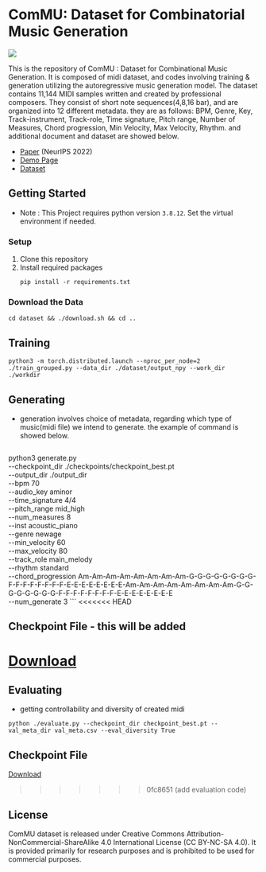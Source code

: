 # ComMU: Dataset for Combinatorial Music Generation

![](https://velog.velcdn.com/images/crosstar1228/post/0d2ed81f-06df-46fe-bfcb-8e5729eab6dc/image.png)

This is the repository of ComMU : Dataset for Combinational Music Generation. It is composed of midi dataset, and codes involving training & generation utilizing the autoregressive music generation model. The dataset contains 11,144 MIDI samples written and created by professional composers.
They consist of short note sequences(4,8,16 bar), and are organized into 12 different metadata. they are as follows: BPM, Genre, Key, Track-instrument, Track-role, Time signature, Pitch range, Number of Measures, Chord progression, Min Velocity, Max Velocity, Rhythm.
and additional document and dataset are showed below.
- [Paper](https://openreview.net/pdf?id=Jq3uTzLg9se) (NeurIPS 2022)
- [Demo Page](https://pozalabs.github.io/ComMU/)
- [Dataset](https://github.com/POZAlabs/ComMU-code/tree/master/dataset)


## Getting Started
- Note : This Project requires python version `3.8.12`. Set the virtual environment if needed.
### Setup
1. Clone this repository
2. Install required packages
    ```
    pip install -r requirements.txt
    ```
### Download the Data
```
cd dataset && ./download.sh && cd ..
```

## Training
```
python3 -m torch.distributed.launch --nproc_per_node=2 ./train_grouped.py --data_dir ./dataset/output_npy --work_dir ./workdir
```

## Generating
- generation involves choice of metadata, regarding which type of music(midi file) we intend to generate. the example of command is showed below.
    ```
python3 generate.py \
--checkpoint_dir ./checkpoints/checkpoint_best.pt \
--output_dir ./output_dir \
--bpm 70 \
--audio_key aminor \
--time_signature 4/4 \
--pitch_range mid_high \
--num_measures 8 \
--inst acoustic_piano \
--genre newage \
--min_velocity 60 \
--max_velocity 80 \
--track_role main_melody \
--rhythm standard \
--chord_progression Am-Am-Am-Am-Am-Am-Am-Am-G-G-G-G-G-G-G-G-F-F-F-F-F-F-F-F-E-E-E-E-E-E-E-E-Am-Am-Am-Am-Am-Am-Am-Am-G-G-G-G-G-G-G-G-F-F-F-F-F-F-F-F-E-E-E-E-E-E-E-E \
--num_generate 3
    ```
<<<<<<< HEAD
    
## Checkpoint File - this will be added
[Download](github.0601p.io)
=======

## Evaluating
- getting controllability and diversity of created midi

```
python ./evaluate.py --checkpoint_dir checkpoint_best.pt --val_meta_dir val_meta.csv --eval_diversity True
``` 

## Checkpoint File
[Download](https://drive.google.com/file/d/1y0wl9JO8od3pLOMSxN8NwLy1PCJCyTGL/view?usp=share_link)
>>>>>>> 0fc8651 (add evaluation code)

## License
ComMU dataset is released under Creative Commons Attribution-NonCommercial-ShareAlike 4.0 International License (CC BY-NC-SA 4.0). It is provided primarily for research purposes and is prohibited to be used for commercial purposes.
